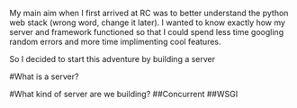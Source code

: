 My main aim when I first arrived at RC was to better understand the python web stack (wrong word, change it later). I wanted to know exactly how my server and framework functioned so that I could spend less time googling random errors and more time implimenting cool features.

So I decided to start this adventure by building a server


#What is a server?


#What kind of server are we building?
##Concurrent
##WSGI


                                                